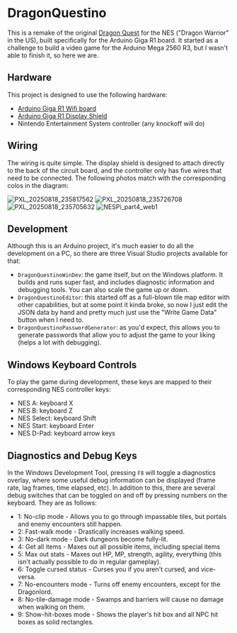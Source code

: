 # DragonQuestino

This is a remake of the original [Dragon Quest](https://en.wikipedia.org/wiki/Dragon_Quest_(video_game)) for the NES ("Dragon Warrior" in the US), built specifically for the Arduino Giga R1 board. It started as a challenge to build a video game for the Arduino Mega 2560 R3, but I wasn't able to finish it, so here we are.

## Hardware

This project is designed to use the following hardware:

- [Arduino Giga R1 Wifi board](https://store-usa.arduino.cc/products/giga-r1-wifi)
- [Arduino Giga R1 Display Shield](https://store-usa.arduino.cc/products/giga-display-shield)
- Nintendo Entertainment System controller (any knockoff will do)

## Wiring

The wiring is quite simple. The display shield is designed to attach directly to the back of the circuit board, and the controller only has five wires that need to be connected. The following photos match with the corresponding colos in the diagram:

![PXL_20250818_235817562](https://github.com/user-attachments/assets/15e820b8-7181-4045-a097-2f1c28f2381e)
![PXL_20250818_235726708](https://github.com/user-attachments/assets/b2f8f18c-1761-40b2-8110-e61edcba1c52)
![PXL_20250818_235705632](https://github.com/user-attachments/assets/0f7103da-448b-4b8b-8690-0ae9cf102560)
![NESPi_part4_web1](https://github.com/user-attachments/assets/0413c9b0-52c0-449b-8687-c0f1bf888ba2)

## Development

Although this is an Arduino project, it's much easier to do all the development on a PC, so there are three Visual Studio projects available for that:

- `DragonQuestinoWinDev`: the game itself, but on the Windows platform. It builds and runs super fast, and includes diagnostic information and debugging tools. You can also scale the game up or down.
- `DragonQuestinoEditor`: this started off as a full-blown tile map editor with other capabilities, but at some point it kinda broke, so now I just edit the JSON data by hand and pretty much just use the "Write Game Data" button when I need to.
- `DragonQuestinoPasswordGenerator`: as you'd expect, this allows you to generate passwords that allow you to adjust the game to your liking (helps a lot with debugging).

## Windows Keyboard Controls

To play the game during development, these keys are mapped to their corresponding NES controller keys:

- NES A: keyboard X
- NES B: keyboard Z
- NES Select: keyboard Shift
- NES Start: keyboard Enter
- NES D-Pad: keyboard arrow keys

## Diagnostics and Debug Keys

In the Windows Development Tool, pressing `F8` will toggle a diagnostics overlay, where some useful debug information can be displayed (frame rate, lag frames, time elapsed, etc). In addition to this, there are several debug switches that can be toggled on and off by pressing numbers on the keyboard. They are as follows:

- 1: No-clip mode - Allows you to go through impassable tiles, but portals and enemy encounters still happen.
- 2: Fast-walk mode - Drastically increases walking speed.
- 3: No-dark mode - Dark dungeons become fully-lit.
- 4: Get all items - Maxes out all possible items, including special items
- 5: Max out stats - Maxes out HP, MP, strength, agility, everything (this isn't actually possible to do in regular gameplay).
- 6: Toggle cursed status - Curses you if you aren't cursed, and vice-versa.
- 7: No-encounters mode - Turns off enemy encounters, except for the Dragonlord.
- 8: No-tile-damage mode - Swamps and barriers will cause no damage when walking on them.
- 9: Show-hit-boxes mode - Shows the player's hit box and all NPC hit boxes as solid rectangles.
